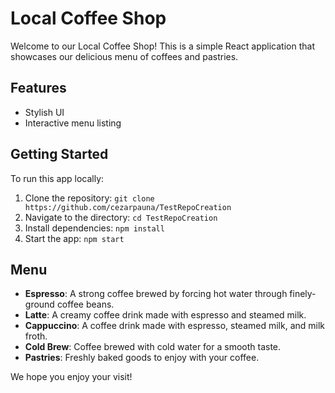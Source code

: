 # Local Coffee Shop

Welcome to our Local Coffee Shop! This is a simple React application that showcases our delicious menu of coffees and pastries.

## Features
- Stylish UI
- Interactive menu listing

## Getting Started
To run this app locally:
1. Clone the repository: `git clone https://github.com/cezarpauna/TestRepoCreation`
2. Navigate to the directory: `cd TestRepoCreation`
3. Install dependencies: `npm install`
4. Start the app: `npm start`

## Menu
- **Espresso**: A strong coffee brewed by forcing hot water through finely-ground coffee beans.
- **Latte**: A creamy coffee drink made with espresso and steamed milk.
- **Cappuccino**: A coffee drink made with espresso, steamed milk, and milk froth.
- **Cold Brew**: Coffee brewed with cold water for a smooth taste.
- **Pastries**: Freshly baked goods to enjoy with your coffee.

We hope you enjoy your visit!
